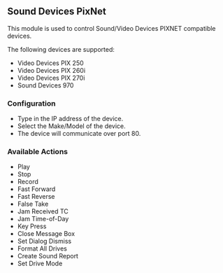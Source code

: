 ## Sound Devices PixNet

This module is used to control Sound/Video Devices PIXNET compatible devices.

The following devices are supported:

- Video Devices PIX 250
- Video Devices PIX 260i
- Video Devices PIX 270i
- Sound Devices 970

### Configuration

- Type in the IP address of the device.
- Select the Make/Model of the device.
- The device will communicate over port 80.

### Available Actions

- Play
- Stop
- Record
- Fast Forward
- Fast Reverse
- False Take
- Jam Received TC
- Jam Time-of-Day
- Key Press
- Close Message Box
- Set Dialog Dismiss
- Format All Drives
- Create Sound Report
- Set Drive Mode
